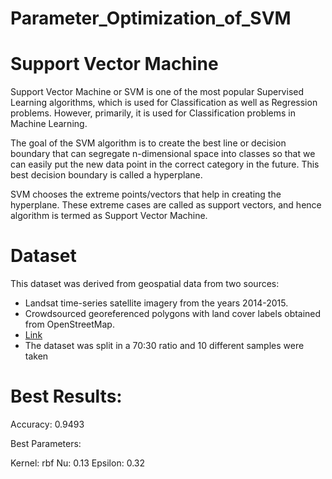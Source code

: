 # Parameter_Optimization_of_SVM

# Support Vector Machine

Support Vector Machine or SVM is one of the most popular Supervised Learning algorithms, which is used for Classification as well as Regression problems. However, primarily, it is used for Classification problems in Machine Learning.

The goal of the SVM algorithm is to create the best line or decision boundary that can segregate n-dimensional space into classes so that we can easily put the new data point in the correct category in the future. This best decision boundary is called a hyperplane.

SVM chooses the extreme points/vectors that help in creating the hyperplane. These extreme cases are called as support vectors, and hence algorithm is termed as Support Vector Machine.

# Dataset
This dataset was derived from geospatial data from two sources:
- Landsat time-series satellite imagery from the years 2014-2015.
- Crowdsourced georeferenced polygons with land cover labels obtained from OpenStreetMap.
- [Link](https://archive.ics.uci.edu/ml/datasets/Crowdsourced+Mapping)
- The dataset was split in a 70:30 ratio and 10 different samples were taken

# Best Results:
Accuracy: 0.9493

Best Parameters: 

Kernel: rbf
Nu: 0.13
Epsilon: 0.32

